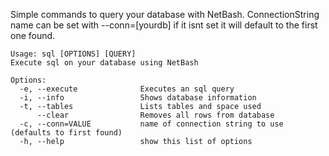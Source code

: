 Simple commands to query your database with NetBash. ConnectionString name can be set with --conn=[yourdb] if it isnt set it will default to the first one found.
    
    Usage: sql [OPTIONS] [QUERY]
    Execute sql on your database using NetBash
    
    Options:
      -e, --execute              Executes an sql query
      -i, --info                 Shows database information
      -t, --tables               Lists tables and space used
          --clear                Removes all rows from database
      -c, --conn=VALUE           name of connection string to use (defaults to first found)
      -h, --help                 show this list of options